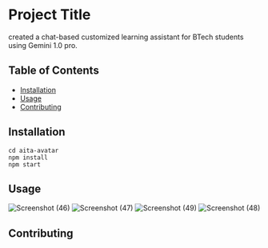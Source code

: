 # Project Title

created a chat-based customized learning assistant for BTech students using Gemini 1.0 pro.

## Table of Contents

- [Installation](#installation)
- [Usage](#usage)
- [Contributing](#contributing)

## Installation

```
cd aita-avatar
npm install
npm start
```

## Usage

![Screenshot (46)](https://github.com/proxolo1/AITA-AVATAR/assets/73517233/d5e52432-d1e6-4bc2-a156-419a8beeae80)
![Screenshot (47)](https://github.com/proxolo1/AITA-AVATAR/assets/73517233/0d3380de-5ba6-4960-ae81-0702c5821409)
![Screenshot (49)](https://github.com/proxolo1/AITA-AVATAR/assets/73517233/c29deb1f-9570-4e25-9358-840ed50ba69f)
![Screenshot (48)](https://github.com/proxolo1/AITA-AVATAR/assets/73517233/4dfd7440-4d17-4e22-a716-cc700649d57b)


## Contributing


